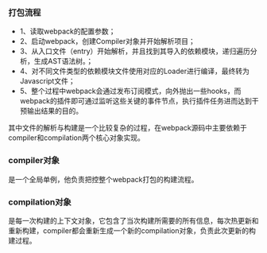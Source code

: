 ### 打包流程
- 1、读取webpack的配置参数；
- 2、启动webpack，创建Compiler对象并开始解析项目；
- 3、从入口文件（entry）开始解析，并且找到其导入的依赖模块，递归遍历分析，生成AST语法树。；
- 4、对不同文件类型的依赖模块文件使用对应的Loader进行编译，最终转为Javascript文件；
- 5、整个过程中webpack会通过发布订阅模式，向外抛出一些hooks，而webpack的插件即可通过监听这些关键的事件节点，执行插件任务进而达到干预输出结果的目的。

其中文件的解析与构建是一个比较复杂的过程，在webpack源码中主要依赖于compiler和compilation两个核心对象实现。

### compiler对象
是一个全局单例，他负责把控整个webpack打包的构建流程。

### compilation对象
是每一次构建的上下文对象，它包含了当次构建所需要的所有信息，每次热更新和重新构建，compiler都会重新生成一个新的compilation对象，负责此次更新的构建过程。
